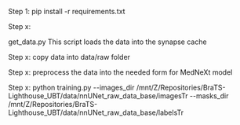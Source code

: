 Step 1:
pip install -r requirements.txt

Step x:

get_data.py
This script loads the data into the synapse cache

Step x:
copy data into data/raw folder

Step x:
preprocess the data into the needed form for MedNeXt model

Step x:
python training.py --images_dir /mnt/Z/Repositories/BraTS-Lighthouse_UBT/data/nnUNet_raw_data_base/imagesTr --masks_dir /mnt/Z/Repositories/BraTS-Lighthouse_UBT/data/nnUNet_raw_data_base/labelsTr
